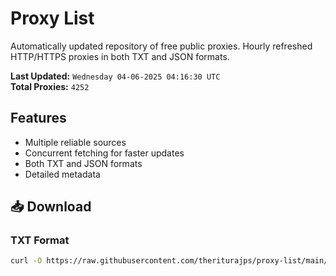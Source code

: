 # Proxy List

Automatically updated repository of free public proxies. Hourly refreshed HTTP/HTTPS proxies in both TXT and JSON formats.

**Last Updated:** `Wednesday 04-06-2025 04:16:30 UTC`  
**Total Proxies:** `4252`

## Features
- Multiple reliable sources
- Concurrent fetching for faster updates
- Both TXT and JSON formats
- Detailed metadata

## 📥 Download

### TXT Format
```bash
curl -O https://raw.githubusercontent.com/theriturajps/proxy-list/main/proxies.txt